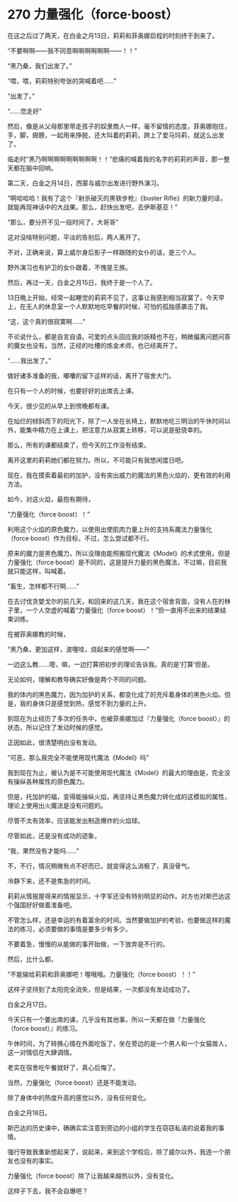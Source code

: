# 270 力量强化（force·boost）

在这之后过了两天，在白金之月13日，莉莉和菲奥娜启程的时刻终于到来了。

“不要啊啊——我不同意啊啊啊啊啊啊——！！”

“黑乃桑，我们出发了。”

“喂，喂，莉莉特别夸张的哭喊着吧……”

“出发了。”

“……您走好”

然后，像是从父母那里带走孩子的奴隶商人一样，毫不留情的态度，菲奥娜抱住，手，脚，翅膀，一起用来挣脱，还大叫着的莉莉，跨上了爱马玛莉，就这么出发了。

临走时“黑乃啊啊啊啊啊啊啊啊啊！！”悲痛的喊着我的名字的莉莉的声音，那一整天都在脑中回响。

第二天，白金之月14日，西蒙与威尔出发进行野外演习。

“啊哈哈哈！我有了这个『射杀破灭的黑铁步枪』《buster Rifle》的新力量的话，就能再现神话中的大战果。那么，赶快出发吧，去伊斯基亚！”

“那么，要分开不见一段时间了，大哥哥”

这对没啥特别问题，平淡的告别后，两人离开了。

不对，正确来说，算上威尔身后影子一样跟随的女仆的话，是三个人。

野外演习也有护卫的女仆跟着，不愧是王族。

然后，再过一天，白金之月15日，我终于是一个人了。

13日晚上开始，经常一起睡觉的莉莉不见了，这事让我感到相当寂寞了，今天早上，在无人的休息室一个人默默地吃早餐的时候，可怕的孤独感袭击了我。

“这，这个真的很寂寞啊……”

不论说什么，都是自言自语。可爱的点头回应我的妖精也不在，稍微偏离问题问答的魔女也没有。当然，正经的吐槽的炼金术师，也已经离开了。

“……我出发了。”

做好诸多准备的我，嘟囔的留下这样的话，离开了宿舍大门。

在只有一个人的时候，也要好好的出席去上课。

今天，很少见的从早上到傍晚都有课。

在灿烂的倾斜而下的阳光下，除了一人坐在长椅上，默默地吃三明治的午休时间以外，能集中精力在上课上，把注意力从寂寞上转移，可以说是挺侥幸的。

那么，所有的课都结束了，但今天的工作没有结束。

离开这里的莉莉她们都在努力。所以，不可能只有我悠闲度日吧。

现在，我在摸索着最初的加护，没有突出威力的魔法的黑色火焰的，更有效的利用方法。

如今，对这火焰，最抱有期待，

“力量强化（force·boost）！”

利用这个火焰的原色魔力，以使用出使肌肉力量上升的支持系魔法力量强化（force·boost）作为目标，不过，怎么尝试都不行。

原来的魔力是黑色魔力，所以没理由能照搬现代魔法《Model》的术式使用，但是力量强化（force·boost）是不同的，这是提升力量的黑色魔法，不过嘛，目前我就只能这样，叫喊着。

“畜生，怎样都不行啊……”

在去讨伐贪婪戈尔的前几天，和回来的这几天，我在这个宿舍背面，没有人在的林子里，一个人空虚的喊着“力量强化（force·boost）！”但一直用不出来的结果结束训练。

在被菲奥娜教的时候，

“黑乃桑，更加这样，波喔哇，烧起来的感觉啊——”

一边这么教……嗯，嘛，一边打算把初步的理论告诉我。真的是‘打算’但是。

无论如何，理解和教导确实好像是两个不同的问题。

我的体内的黑色魔力，因为加护的关系，都变化成了的充斥着身体的黑色火焰。但是，我的身体只是感觉到热，感觉不到力量的上升。

到现在为止经历了多次的任务中，也被菲奥娜加过『力量强化（force·boost）』的状态，所以记住了发动时候的感觉。

正因如此，很清楚明白没有发动。

“可恶，那么我完全不能使用现代魔法《Model》吗”

我到现在为止，被认为是不可能使用现代魔法《Model》的最大的理由是，完全没有操纵各种属性的原色魔力。

但是，托加护的福，变得能操纵火焰，再坚持让黑色魔力转化成的这模拟的属性，理论上使用出火魔法是没有问题的。

尽管不太有效率，应该能发出制造爆炸的火焰球。

尽管如此，还是没有成功的迹象，

“我，果然没有才能吗……”

不，不行，情况稍微有点不好而已，就变得这么消极了，真没骨气。

冷静下来，还不是焦急的时间。

莉莉从情报屋得来的情报显示，十字军还没有特别明显的动作。对方也对斯巴达这个强国好好做着准备吧。

不管怎么样，还是幸运的有着富余的时间。当然要做加护的考验，也要做这样的魔法的练习，必须要做的事情是要多少有多少。

不要着急，慢慢的从能做的事开始做，一下放弃是不行的。

然后，比什么都，

“不能输给莉莉和菲奥娜吧！喔哦哦。力量强化（force·boost）！！”

这样子坚持到了太阳完全消失，但是结果，一次都没有发动成功了。

白金之月17日。

今天只有一个要出席的课，几乎没有其他事，所以一天都在做『力量强化（force·boost）』的练习。

午休时间，为了转换心情在外面吃饭了，坐在旁边的是一个男人和一个女猫兽人，这一对情侣在大肆调情。

老实在宿舍吃午餐就好了，真心后悔了。

当然，力量强化（force·boost）还是不能发动。

除了身体中的热度升高的感觉以外，没有任何变化。

白金之月18日。

斯巴达的历史课中，确确实实注意到旁边的小组的学生在窃窃私语的说着我的事情。

强行导致我重新想起来了，说起来，来到这个学校后，除了威尔以外，我连一个朋友也没有的事实。

力量强化（force·boost）除了让我越来越热以外，没有变化。

这样子下去，我不会自爆吧？
